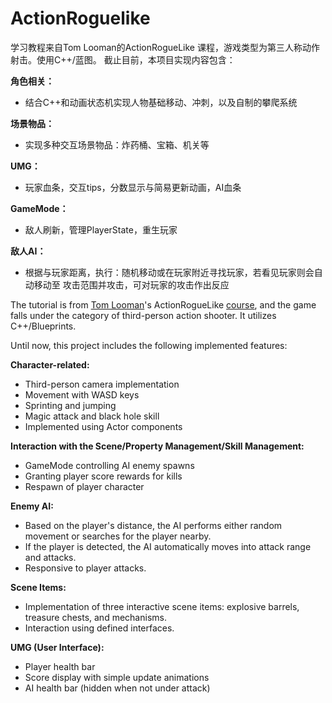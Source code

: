 # ActionRoguelike

学习教程来自Tom Looman的ActionRogueLike 课程，游戏类型为第三人称动作射击。使用C++/蓝图。
截止目前，本项目实现内容包含：

**角色相关：**

- 结合C++和动画状态机实现人物基础移动、冲刺，以及自制的攀爬系统

**场景物品：**

- 实现多种交互场景物品：炸药桶、宝箱、机关等

**UMG：**

- 玩家血条，交互tips，分数显示与简易更新动画，AI血条

**GameMode：**

- 敌人刷新，管理PlayerState，重生玩家

**敌人AI：**

- 根据与玩家距离，执行：随机移动或在玩家附近寻找玩家，若看见玩家则会自动移动至
攻击范围并攻击，可对玩家的攻击作出反应


The tutorial is from [Tom Looman](https://github.com/tomlooman)'s ActionRogueLike [course](https://courses.tomlooman.com/p/unrealengine-cpp?coupon_code=COMMUNITY15&src=github), and the game falls under the category of third-person action shooter. It utilizes C++/Blueprints.

Until now, this project includes the following implemented features:

**Character-related:**

- Third-person camera implementation
- Movement with WASD keys
- Sprinting and jumping
- Magic attack and black hole skill
- Implemented using Actor components

**Interaction with the Scene/Property Management/Skill Management:**

- GameMode controlling AI enemy spawns
- Granting player score rewards for kills
- Respawn of player character

**Enemy AI:**

- Based on the player's distance, the AI performs either random movement or searches for the player nearby.
- If the player is detected, the AI automatically moves into attack range and attacks.
- Responsive to player attacks.

**Scene Items:**

- Implementation of three interactive scene items: explosive barrels, treasure chests, and mechanisms.
- Interaction using defined interfaces.

**UMG (User Interface):**

- Player health bar
- Score display with simple update animations
- AI health bar (hidden when not under attack)
